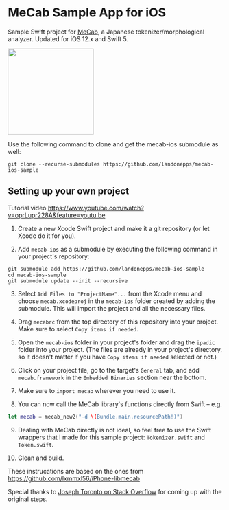 # MeCab Sample App for iOS
Sample Swift project for [MeCab](https://github.com/taku910/mecab), a Japanese tokenizer/morphological analyzer. Updated for iOS 12.x and Swift 5.

<img src="https://user-images.githubusercontent.com/1572318/55723208-68daf700-5a43-11e9-80bf-c97f831655e8.PNG" width="200px">

Use the following command to clone and get the mecab-ios submodule as well:

```
git clone --recurse-submodules https://github.com/landonepps/mecab-ios-sample
```

## Setting up your own project

Tutorial video
https://www.youtube.com/watch?v=oprLupr228A&feature=youtu.be

1. Create a new Xcode Swift project and make it a git repository (or let Xcode do it for you).

2. Add `mecab-ios` as a submodule by executing the following command in your project's repository:

```
git submodule add https://github.com/landonepps/mecab-ios-sample
cd mecab-ios-sample
git submodule update --init --recursive
```

3. Select `Add Files to "ProjectName"...` from the Xcode menu and choose `mecab.xcodeproj` in the `mecab-ios` folder created by adding the submodule. This will import the project and all the necessary files.

4. Drag `mecabrc` from the top directory of this repository into your project. Make sure to select `Copy items if needed`.

5. Open the `mecab-ios` folder in your project's folder and drag the `ipadic` folder into your project. (The files are already in your project's directory. so it doesn't matter if you have `Copy items if needed` selected or not.)

6. Click on your project file, go to the target's `General` tab, and add `mecab.framework` in the `Embedded Binaries` section near the bottom.

7.  Make sure to `import mecab` wherever you need to use it.

8.  You can now call the MeCab library's functions directly from Swift – e.g.

```swift
let mecab = mecab_new2("-d \(Bundle.main.resourcePath!)")
```

9.  Dealing with MeCab directly is not ideal, so feel free to use the Swift wrappers that I made for this sample project: `Tokenizer.swift` and `Token.swift`.

10. Clean and build.

These instrucations are based on the ones from https://github.com/lxmmxl56/iPhone-libmecab

Special thanks to [Joseph Toronto on Stack Overflow](http://stackoverflow.com/a/37891729/3295398) for coming up with the original steps.
